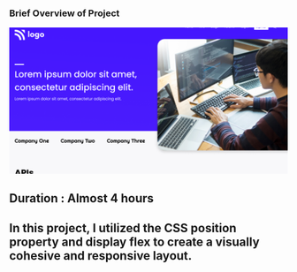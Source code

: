 ### Brief Overview of Project

![Test Image 1](./thumbnail.png)

## Duration : **Almost 4 hours**

## In this project, I utilized the CSS position property and display flex to create a visually cohesive and responsive layout.
